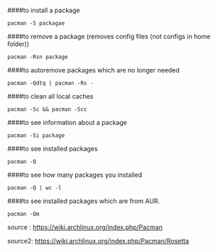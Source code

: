 ####to install a package

	pacman -S packagae

####to remove a package (removes config files (not configs in home folder))

	pacman -Rsn package

####to autoremove packages which are no longer needed

	pacman -Qdtq | pacman -Rs -

####to clean all local caches

	pacman -Sc && pacman -Scc

####to see information about a package

	pacman -Si package

####to see installed packages

	pacman -Q

####to see how many packages you installed

	pacman -Q | wc -l

####to see installed packages which are from AUR.

	pacman -Qm

source : https://wiki.archlinux.org/index.php/Pacman

source2: https://wiki.archlinux.org/index.php/Pacman/Rosetta